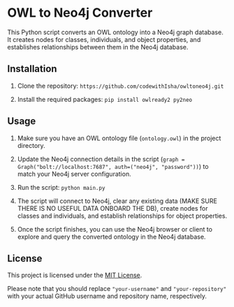 # OWL to Neo4j Converter

This Python script converts an OWL ontology into a Neo4j graph database. It creates nodes for classes, individuals, and object properties, and establishes relationships between them in the Neo4j database.

## Installation

1. Clone the repository:
```https://github.com/codewithIsha/owltoneo4j.git```

2. Install the required packages:
```pip install owlready2 py2neo```

## Usage

1. Make sure you have an OWL ontology file (`ontology.owl`) in the project directory.

2. Update the Neo4j connection details in the script (`graph = Graph("bolt://localhost:7687", auth=("neo4j", "password"))`) to match your Neo4j server configuration.

3. Run the script:
```python main.py```

4. The script will connect to Neo4j, clear any existing data (MAKE SURE THERE IS NO USEFUL DATA ONBOARD THE DB), create nodes for classes and individuals, and establish relationships for object properties.

5. Once the script finishes, you can use the Neo4j browser or client to explore and query the converted ontology in the Neo4j database.

## License

This project is licensed under the [MIT License](LICENSE).

Please note that you should replace `"your-username"` and `"your-repository"` with your actual GitHub username and repository name, respectively.



